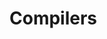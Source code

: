 # Compilers



<!--  _______  _______  __   __  _______  ___  ___      _______  ______     _____   _______   _____  
|       ||       ||  |_|  ||       ||   ||   |    |       ||    _ |   |  _  | |  _    | |  _  | 
|       ||   _   ||       ||    _  ||   ||   |    |    ___||   | ||   | |_| | | | |   | | |_| | 
|       ||  | |  ||       ||   |_| ||   ||   |    |   |___ |   |_||_ |   _   || | |   ||   _   |
|      _||  |_|  ||       ||    ___||   ||   |___ |    ___||    __  ||  | |  || |_|   ||  | |  |
|     |_ |       || ||_|| ||   |    |   ||       ||   |___ |   |  | ||  |_|  ||       ||  |_|  |
|_______||_______||_|   |_||___|    |___||_______||_______||___|  |_||_______||_______||_______|
                                                                                                
 -->
